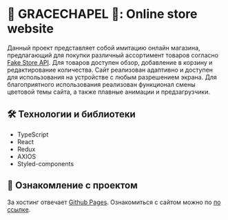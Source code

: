 # 💚 GRACECHAPEL 💚: Online store website

Данный проект представляет собой имитацию онлайн магазина, предлагающий для покупки различный ассортимент товаров согласно [Fake Store API](https://fakestoreapi.com/). Для товаров доступен обзор, добавление в корзину и редактирование количества. Сайт реализован адаптивно и доступен для использования на устройстве с любым разрешением экрана. Для благоприятного использования реализован функционал смены цветовой темы сайта, а также плавные анимации и предзагрузчики.

## 🛠 Технологии и библиотеки

- TypeScript
- React
- Redux
- AXIOS
- Styled-components

## 👀 Ознакомление с проектом

За хостинг отвечает [Github Pages](https://pages.github.com/). Ознакомиться с сайтом можно по [по ссылке](https://dahbka-lis.github.io/react-shop-ts/).
